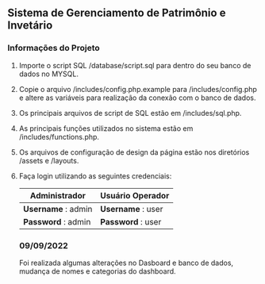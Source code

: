 ## Sistema de Gerenciamento de Patrimônio e Invetário

### Informações do Projeto

1. Importe o script SQL /database/script.sql para dentro do seu banco de dados no MYSQL.

2. Copie o arquivo /includes/config.php.example para /includes/config.php e altere as variáveis para realização da conexão com o banco de dados.

3. Os principais arquivos de script de SQL estão em /includes/sql.php.

4. As principais funções utilizados no sistema estão em /includes/functions.php.

5. Os arquivos de configuração de design da página estão nos diretórios /assets e /layouts.

6. Faça login utilizando as seguintes credenciais:

   Administrador        | Usuário Operador     
   ---------------------| ---------------------
   **Username** : admin | **Username** : user | 
   **Password** : admin | **Password** : user |


   ### 09/09/2022 ###

   Foi realizada algumas alterações no Dasboard e banco de dados, mudança de nomes e categorias do dashboard.
